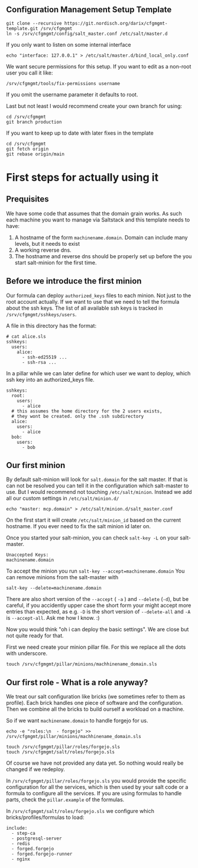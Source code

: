   Configuration Management Setup Template
------------------------------------------

```
git clone --recursive https://git.nordisch.org/darix/cfgmgmt-template.git /srv/cfgmgmt
ln -s /srv/cfgmgmt/config/salt_master.conf /etc/salt/master.d
```

If you only want to listen on some internal interface

`echo "interface: 127.0.0.1" > /etc/salt/master.d/bind_local_only.conf`

We want secure permissions for this setup. If you want to edit as a non-root user you call it like:

`/srv/cfgmgmt/tools/fix-permissions username`

If you omit the username parameter it defaults to root.

Last but not least I would recommend create your own branch for using:

```
cd /srv/cfgmgmt
git branch production
```

If you want to keep up to date with later fixes in the template

```
cd /srv/cfgmgmt
git fetch origin
git rebase origin/main
```

# First steps for actually using it

## Prequisites

We have some code that assumes that the domain grain works. As such each machine
you want to manage via Saltstack and this template needs to have:

1. A hostname of the form `machinename.domain`. Domain can include many levels, but it needs to exist
2. A working reverse dns.
3. The hostname and reverse dns should be properly set up before the you start salt-minion for the first time.

## Before we introduce the first minion

Our formula can deploy `authorized_keys` files to each minion. Not just to the root account actually. If we want to use that we need to tell the formula about the ssh keys. The list of all available ssh keys is tracked in `/srv/cfgmgmt/sshkeys/users`.

A file in this directory has the format:

```
# cat alice.sls
sshkeys:
  users:
    alice:
      - ssh-ed25519 ...
      - ssh-rsa ...
```

In a pillar while we can later define for which user we want to deploy, which ssh key into an authorized_keys file.

```
sshkeys:
  root:
    users:
      - alice
  # this assumes the home directory for the 2 users exists,
  # they wont be created. only the .ssh subdirectory
  alice:
    users:
      - alice
  bob:
    users:
      - bob
```

## Our first minion

By default salt-minion will look for `salt.domain` for the salt master. If that is can not be resolved you can tell it in the configuration which salt-master to use. But I would recommend not touching `/etc/salt/minion`. Instead we add all our custom settings in `/etc/salt/minion.d/`

```
echo "master: mcp.domain" > /etc/salt/minion.d/salt_master.conf
```

On the first start it will create `/etc/salt/minion_id` based on the current hostname. If you ever need to fix the salt minion id later on.

Once you started your salt-minion, you can check `salt-key -L` on your salt-master.

```
Unaccepted Keys:
machinename.domain
```

To accept the minion you run `salt-key --accept=machinename.domain`
You can remove minions from the salt-master with

`salt-key --delete=machinename.domain`

There are also short version of the `--accept` ( `-a` ) and `--delete` (`-d`), but be careful, if you accidently upper case the short form your might accept more entries than expected, as e.g. `-D` is the short version of `--delete-all` and `-A` is `--accept-all`. Ask me how I know. :)


Now you would think "oh i can deploy the basic settings". We are close but not quite ready for that.

First we need create your minion pillar file. For this we replace all the dots with underscore.

```
touch /srv/cfgmgmt/pillar/minions/machhinename_domain.sls
```

## Our first role - What is a role anyway?

We treat our salt configuration like bricks (we sometimes refer to them as profile). Each brick handles one piece of software and the configuration. Then we combine all the bricks to build ourself a workload on a machine.

So if we want `machinename.domain` to handle forgejo for us.

```
echo -e "roles:\n  - forgejo" >> /srv/cfgmgmt/pillar/minions/machhinename_domain.sls
```

```
touch /srv/cfgmgmt/pillar/roles/forgejo.sls
touch /srv/cfgmgmt/salt/roles/forgejo.sls
```

Of course we have not provided any data yet. So nothing would really be changed if we redeploy.

In `/srv/cfgmgmt/pillar/roles/forgejo.sls` you would provide the specific configuration for all the services, which is then used by your salt code or a formula to configure all the services. If you are using formulas to handle parts, check the `pillar.example` of the formulas.

In `/srv/cfgmgmt/salt/roles/forgejo.sls` we configure which bricks/profiles/formulas to load:


```
include:
  - step-ca
  - postgresql-server
  - redis
  - forged.forgejo
  - forged.forgejo-runner
  - nginx
```